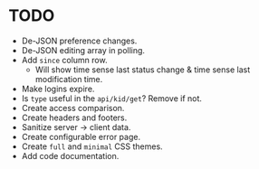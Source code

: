 # TODO

- De-JSON preference changes.
- De-JSON editing array in polling.
- Add `since` column row.
    - Will show time sense last status change & time sense last modification time.
- Make logins expire.
- Is `type` useful in the `api/kid/get`? Remove if not.
- Create access comparison.
- Create headers and footers.
- Sanitize server -> client data.
- Create configurable error page.
- Create `full` and `minimal` CSS themes.
- Add code documentation.